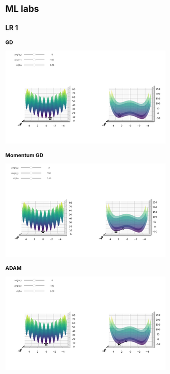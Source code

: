 # ML labs
## LR 1
### GD
![Обычный gd](https://github.com/FastSnake0/ML_learn/blob/main/refs/gd.png)
### Momentum GD
![Обычный gd](https://github.com/FastSnake0/ML_learn/blob/main/refs/mgd.png)
### ADAM
![Обычный gd](https://github.com/FastSnake0/ML_learn/blob/main/refs/adam.png)